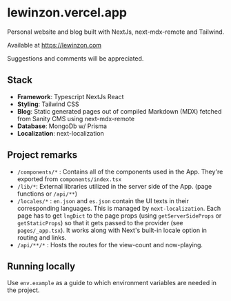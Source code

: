# lewinzon.vercel.app

Personal website and blog built with NextJs, next-mdx-remote and Tailwind.

Available at https://lewinzon.com

Suggestions and comments will be appreciated.

## Stack

- **Framework**: Typescript NextJs React
- **Styling**: Tailwind CSS
- **Blog**: Static generated pages out of compiled Markdown (MDX) fetched from Sanity CMS using next-mdx-remote
- **Database**: MongoDb w/ Prisma
- **Localization**: next-localization

## Project remarks

- `/components/*` : Contains all of the components used in the App. They're exported from `components/index.tsx`
- `/lib/*`: External libraries utilized in the server side of the App. (page functions or `/api/**`)
- `/locales/*` : `en.json` and `es.json` contain the UI texts in their corresponding languages. This is managed by `next-localization`. Each page has to get `lngDict` to the page props (using `getServerSideProps` or `getStaticProps`) so that it gets passed to the provider (see `pages/_app.tsx`). It works along with Next's built-in locale option in routing and links. 
- `/api/**/*` : Hosts the routes for the view-count and now-playing. 

## Running locally

Use `env.example` as a guide to which environment variables are needed in the project.
